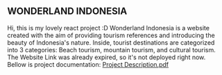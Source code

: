 ## WONDERLAND INDONESIA
Hi, this is my lovely react project :D
Wonderland Indonesia is a website created with the aim of providing tourism references and introducing the beauty of Indonesia's nature. Inside, tourist destinations are categorized into 3 categories: Beach tourism, mountain tourism, and cultural tourism.
<br/>
The Website Link was already expired, so it's not deployed right now.
<br/> Bellow is project documentation:
[Project Description.pdf](https://github.com/dewianggitaa/wonderland-indonesia/files/15458180/Project.Description.pdf)
